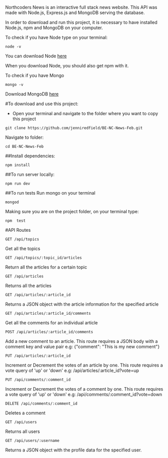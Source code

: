 Northcoders News is an interactive full stack news website. This API was made with Node.js, Express.js and MongoDB serving the database.

In order to download and run this project, it is necessary to have installed Node.js, npm and MongoDB on your computer.

To check if you have Node type on your terminal:

```
node -v
```

You can download Node [here](https://nodejs.org/en/download/)

When you download Node, you should also get npm with it.

To check if you have Mongo
```
mongo -v
```
Download MongoDB [here](https://docs.mongodb.com/manual/administration/install-community/)

#To download and use this project: 

- Open your terminal and navigate to the folder where you want to copy this project
```
git clone https://github.com/jenniredfield/BE-NC-News-Feb.git
```
Navigate to folder:
```
cd BE-NC-News-Feb 
```
##Install dependencies:
```
npm install
```
##To run server locally:
```
npm run dev
```
##To run tests
Run mongo on your terminal
```
mongod
```
Making sure you are on the project folder, on your terminal type:
```
npm  test
```
#API Routes
```
GET /api/topics
```
Get all the topics
```
GET /api/topics/:topic_id/articles
```
Return all the articles for a certain topic
```
GET /api/articles
```
Returns all the articles
```
GET /api/articles/:article_id
```
Returns a JSON object with the article information for the specified article
```
GET /api/articles/:article_id/comments
```
Get all the comments for an individual article
```
POST /api/articles/:article_id/comments
```
Add a new comment to an article. This route requires a JSON body with a comment key and value pair e.g: {"comment": "This is my new comment"}
```
PUT /api/articles/:article_id
```
Increment or Decrement the votes of an article by one. This route requires a vote query of 'up' or 'down' e.g: /api/articles/:article_id?vote=up
```
PUT /api/comments/:comment_id
```
Increment or Decrement the votes of a comment by one. This route requires a vote query of 'up' or 'down' e.g: /api/comments/:comment_id?vote=down
```
DELETE /api/comments/:comment_id
```
Deletes a comment
```
GET /api/users
```
Returns all users
```
GET /api/users/:username
```
Returns a JSON object with the profile data for the specified user.
